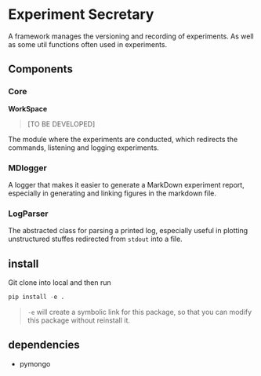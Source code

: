 # Experiment Secretary

A framework manages the versioning and recording of experiments. As well as some util functions often used in experiments.

## Components

### Core

**WorkSpace**

> [TO BE DEVELOPED]

The module where the experiments are conducted, which redirects the commands, listening and logging experiments. 


### MDlogger

A logger that makes it easier to generate a MarkDown experiment report, especially in generating and linking figures in the markdown file.

### LogParser

The abstracted class for parsing a printed log, especially useful in plotting unstructured stuffes redirected from `stdout` into a file.


## install

Git clone into local and then run 

```python
pip install -e .
```
>`-e` will create a symbolic link for this package, so that you can modify this package without reinstall it.

## dependencies
- pymongo
